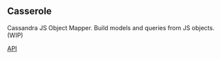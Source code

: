 Casserole
-----------

Cassandra JS Object Mapper. Build models and queries from JS objects. (WIP)

[API](doc/API.md)
